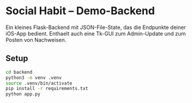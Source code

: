 # Social Habit – Demo-Backend

Ein kleines Flask-Backend mit JSON-File-State, das die Endpunkte deiner iOS-App bedient.
Enthaelt auch eine Tk-GUI zum Admin-Update und zum Posten von Nachweisen.

## Setup

```bash
cd backend
python3 -m venv .venv
source .venv/bin/activate
pip install -r requirements.txt
python app.py